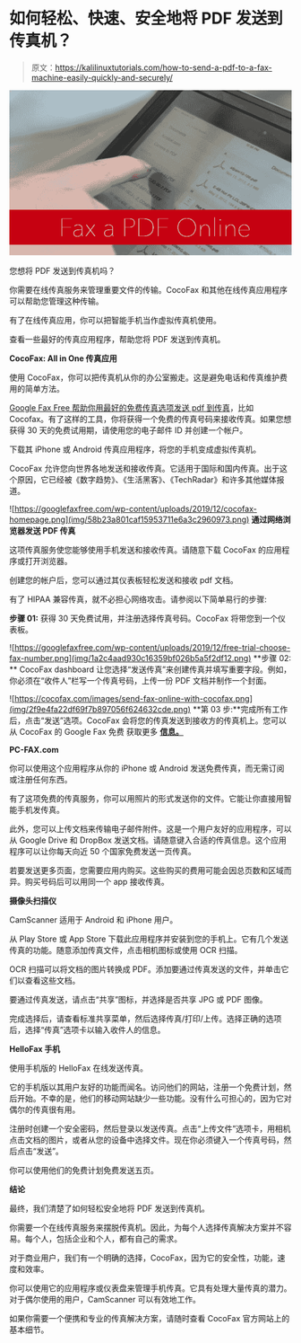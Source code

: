 # 如何轻松、快速、安全地将 PDF 发送到传真机？

> 原文：<https://kalilinuxtutorials.com/how-to-send-a-pdf-to-a-fax-machine-easily-quickly-and-securely/>

[![How to Send a PDF to a Fax Machine Easily Quickly and Securely?](img/1e0fa974400242e1ecd44e440b99aa8f.png "How to Send a PDF to a Fax Machine Easily Quickly and Securely?")](https://1.bp.blogspot.com/-s15YKyuXk2k/XqAVtjiO5FI/AAAAAAAAIlk/a5mQg-3RKJsX0yFFogtFxlLk2DsYsV4DwCLcBGAsYHQ/s1600/faxonline.jpg)

您想将 PDF 发送到传真机吗？

你需要在线传真服务来管理重要文件的传输。CocoFax 和其他在线传真应用程序可以帮助您管理这种传输。

有了在线传真应用，你可以把智能手机当作虚拟传真机使用。

查看一些最好的传真应用程序，帮助您将 PDF 发送到传真机。

**CocoFax: All in One 传真应用**

使用 CocoFax，你可以把传真机从你的办公室搬走。这是避免电话和传真维护费用的简单方法。

[Google Fax Free 帮助你用最好的免费传真选项发送 pdf 到传真](https://googlefaxfree.com/pdf-to-fax/)，比如 Cocofax。有了这样的工具，你将获得一个免费的传真号码来接收传真。如果您想获得 30 天的免费试用期，请使用您的电子邮件 ID 并创建一个帐户。

下载其 iPhone 或 Android 传真应用程序，将您的手机变成虚拟传真机。

CocoFax 允许您向世界各地发送和接收传真。它适用于国际和国内传真。出于这个原因，它已经被《数字趋势》、《生活黑客》、《TechRadar》和许多其他媒体报道。

![https://googlefaxfree.com/wp-content/uploads/2019/12/cocofax-homepage.png](img/58b23a801caf15953711e6a3c2960973.png) **通过网络浏览器发送 PDF 传真**

这项传真服务使您能够使用手机发送和接收传真。请随意下载 CocoFax 的应用程序或打开浏览器。

创建您的帐户后，您可以通过其仪表板轻松发送和接收 pdf 文档。

有了 HIPAA 兼容传真，就不必担心网络攻击。请参阅以下简单易行的步骤:

**步骤 01:** 获得 30 天免费试用，并注册选择传真号码。CocoFax 将带您到一个仪表板。

![https://googlefaxfree.com/wp-content/uploads/2019/12/free-trial-choose-fax-number.png](img/1a2c4aad930c16359bf026b5a5f2df12.png) **步骤 02: ** CocoFax dashboard 让您选择“发送传真”来创建传真并填写重要字段。例如，你必须在“收件人”栏写一个传真号码，上传一份 PDF 文档并制作一个封面。

![https://cocofax.com/images/send-fax-online-with-cocofax.png](img/2f9e4fa22df69f7b897056f624632cde.png) **第 03 步:**完成所有工作后，点击“发送”选项。CocoFax 会将您的传真发送到接收方的传真机上。您可以从 CocoFax 的 Google Fax 免费 获取更多 [**信息。**](https://googlefaxfree.com/)

**PC-FAX.com**

你可以使用这个应用程序从你的 iPhone 或 Android 发送免费传真，而无需订阅或注册任何东西。

有了这项免费的传真服务，你可以用照片的形式发送你的文件。它能让你直接用智能手机发传真。

此外，您可以上传文档来传输电子邮件附件。这是一个用户友好的应用程序，可以从 Google Drive 和 DropBox 发送文档。请随意键入合适的传真信息。这个应用程序可以让你每天向近 50 个国家免费发送一页传真。

若要发送更多页面，您需要应用内购买。这些购买的费用可能会因总页数和区域而异。购买号码后可以用同一个 app 接收传真。

**摄像头扫描仪**

CamScanner 适用于 Android 和 iPhone 用户。

从 Play Store 或 App Store 下载此应用程序并安装到您的手机上。它有几个发送传真的功能。随意添加传真文件，点击相机图标或使用 OCR 扫描。

OCR 扫描可以将文档的图片转换成 PDF。添加要通过传真发送的文件，并单击它们以查看这些文档。

要通过传真发送，请点击“共享”图标，并选择是否共享 JPG 或 PDF 图像。

完成选择后，请查看标准共享菜单，然后选择传真/打印/上传。选择正确的选项后，选择“传真”选项卡以输入收件人的信息。

**HelloFax 手机**

使用手机版的 HelloFax 在线发送传真。

它的手机版以其用户友好的功能而闻名。访问他们的网站，注册一个免费计划，然后开始。不幸的是，他们的移动网站缺少一些功能。没有什么可担心的，因为它对偶尔的传真很有用。

注册时创建一个安全密码，然后登录以发送传真。点击“上传文件”选项卡，用相机点击文档的图片，或者从您的设备中选择文件。现在你必须键入一个传真号码，然后点击“发送”。

你可以使用他们的免费计划免费发送五页。

**结论**

最终，我们清楚了如何轻松安全地将 PDF 发送到传真机。

你需要一个在线传真服务来摆脱传真机。因此，为每个人选择传真解决方案并不容易。每个人，包括企业和个人，都有自己的需求。

对于商业用户，我们有一个明确的选择，CocoFax，因为它的安全性，功能，速度和效率。

你可以使用它的应用程序或仪表盘来管理手机传真。它具有处理大量传真的潜力。对于偶尔使用的用户，CamScanner 可以有效地工作。

如果你需要一个便携和专业的传真解决方案，请随时查看 CocoFax 官方网站上的基本细节。